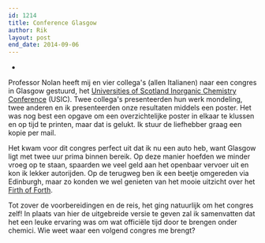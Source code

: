 ```yaml
---
id: 1214
title: Conference Glasgow
author: Rik
layout: post
end_date: 2014-09-06
---
```

-
Professor Nolan heeft mij en vier collega's (allen Italianen) naar een congres in Glasgow gestuurd, het [Universities of Scotland Inorganic Chemistry Conference](http://www2.chem.gla.ac.uk/usic2014/index.php?page=information) (USIC). Twee collega's presenteerden hun werk mondeling, twee anderen en ik presenteerden onze resultaten middels een poster. Het was nog best een opgave om een overzichtelijke poster in elkaar te klussen en op tijd te printen, maar dat is gelukt. Ik stuur de liefhebber graag een kopie per mail.

Het kwam voor dit congres perfect uit dat ik nu een auto heb, want Glasgow ligt met twee uur prima binnen bereik. Op deze manier hoefden we minder vroeg op te staan, spaarden we veel geld aan het openbaar vervoer uit en kon ik lekker autorijden. Op de terugweg ben ik een beetje omgereden via Edinburgh, maar zo konden we wel genieten van het mooie uitzicht over het [Firth of Forth](http://www.scottish-places.info/features/featurefirst1120.html).

Tot zover de voorbereidingen en de reis, het ging natuurlijk om het congres zelf! In plaats van hier de uitgebreide versie te geven zal ik samenvatten dat het een leuke ervaring was om wat officiële tijd door te brengen onder chemici. Wie weet waar een volgend congres me brengt?
